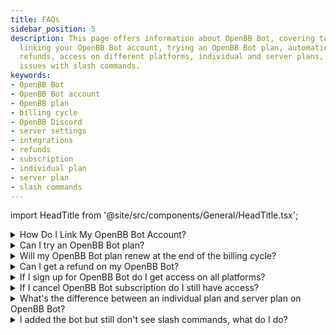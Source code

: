 ```yaml
---
title: FAQs
sidebar_position: 5
description: This page offers information about OpenBB Bot, covering topics such as
  linking your OpenBB Bot account, trying an OpenBB Bot plan, automatic plan renewals,
  refunds, access on different platforms, individual and server plans, and troubleshooting
  issues with slash commands.
keywords:
- OpenBB Bot
- OpenBB Bot account
- OpenBB plan
- billing cycle
- OpenBB Discord
- server settings
- integrations
- refunds
- subscription
- individual plan
- server plan
- slash commands
---
```


import HeadTitle from '@site/src/components/General/HeadTitle.tsx';

<HeadTitle title="FAQs | OpenBB Bot Docs" />

<details><summary>How Do I Link My OpenBB Bot Account?</summary>

After you signup for an OpenBB Bot plan you can link your accounts from <a href="https://my.openbb.co/app/bot" class="_hyper-link">here</a>

</details>

<details><summary>Can I try an OpenBB Bot plan?</summary>

You can try a preview of any plan by just running commands on a server that has OpenBB Bot, like <a href='https://my.openbb.co/discord' class='_hyper-link'>OpenBB Discord</a>. We offer a limited amount of daily commands.

</details>


<details><summary>Will my OpenBB Bot plan renew at the end of the billing cycle?</summary>

Yes, plans renew automatically at the end of the monthly and yearly billing cycles. You can cancel your plan at any time, before the end of the billing cycle, and it will not auto-renew anymore.

</details>


<details><summary>Can I get a refund on my OpenBB Bot?</summary>

Since we offer a free command tier to try commands we don't offer refunds as you have had ample time to try the service and make a decision.

</details>


<details><summary>If I sign up for OpenBB Bot do I get access on all platforms?</summary>

Yes! You will have access on Discord, and other platforms as we add support.

</details>

<details><summary>If I cancel OpenBB Bot subscription do I still have access?</summary>

No, you will lose your access but you get a credit on your account of the prorated amount until the end of your current billing cycle.

</details>


<details><summary>What's the difference between an individual plan and server plan on OpenBB Bot?</summary>

An individual plan gives your account access to OpenBB Bot while a server plan gives the whole server access. An individual plan carries more perks with it than a server plan, which you can find by clicking on the plan.

</details>


<details><summary>I added the bot but still don't see slash commands, what do I do?</summary>

<img class="mb-8" src="https://assets-global.website-files.com/5f9072399b2640f14d6a2bf4/625ddbedd330d37960463537_Untitled.png" />

Just head to <b>Server Settings → Integrations</b> and then <b>click ‘Manage’ next to an app</b>, where you will behold a new, shiny, and dare we say <i>dazzling</i>, new surface.

<ul class="list-disc my-4 ml-4">
  <li>Use toggles to modify which members can use commands</li>
  <li>Use toggles to modify which channels allow commands</li>
</ul>

There’s also a command-specific list, where you can make customized permissions for each command.
<ul class="list-disc my-4 ml-4">
  <li>By default, these are all synced to the command permission at the top.</li>
  <li>You can unsync an individual command to make further customizations.</li>
</ul>

For more information click <a rel="noreferrer noopener" target="_blank" href="https://discord.com/blog/slash-commands-permissions-discord-apps-bots" class="_hyper-link">here</a>.

</details>
